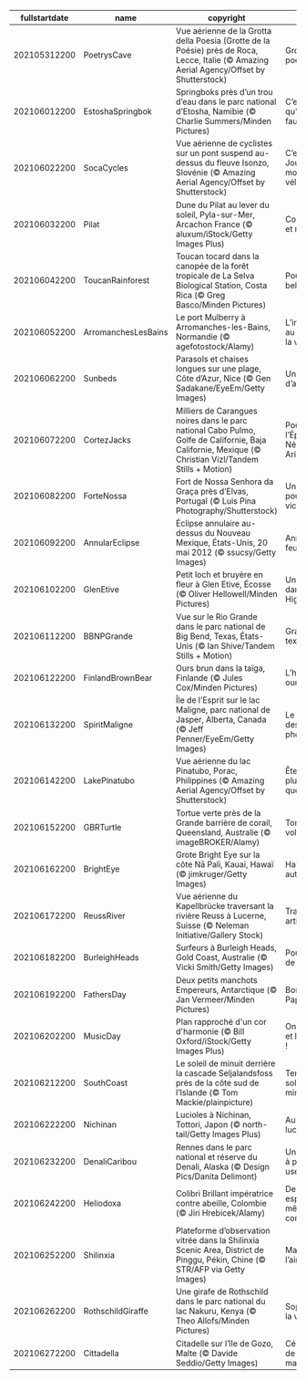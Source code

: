 |fullstartdate|name|copyright|title|image|
|--|--|--|--|--|
202105312200|PoetrysCave|Vue aérienne de la Grotta della Poesia (Grotte de la Poésie) près de Roca, Lecce, Italie (© Amazing Aerial Agency/Offset by Shutterstock)|Grotte poétique|![](/fr-FR/2021/06/202105312200PoetrysCave.jpg)|
202106012200|EstoshaSpringbok|Springboks près d’un trou d’eau dans le parc national d’Etosha, Namibie (© Charlie Summers/Minden Pictures)|C’est à boire qu’il nous faut|![](/fr-FR/2021/06/202106012200EstoshaSpringbok.jpg)|
202106022200|SocaCycles|Vue aérienne de cyclistes sur un pont suspend au-dessus du fleuve Isonzo, Slovénie (© Amazing Aerial Agency/Offset by Shutterstock)|C’est la Journée mondiale du vélo !|![](/fr-FR/2021/06/202106022200SocaCycles.jpg)|
202106032200|Pilat|Dune du Pilat au lever du soleil, Pyla-sur-Mer, Arcachon France (© aluxum/iStock/Getty Images Plus)|Contre vents et marées|![](/fr-FR/2021/06/202106032200Pilat.jpg)|
202106042200|ToucanRainforest|Toucan tocard dans la canopée de la forêt tropicale de La Selva Biological Station, Costa Rica (© Greg Basco/Minden Pictures)|Pour notre belle planète|![](/fr-FR/2021/06/202106042200ToucanRainforest.jpg)|
202106052200|ArromanchesLesBains|Le port Mulberry à Arromanches-les-Bains, Normandie (© agefotostock/Alamy)|L’ingénierie au service de la victoire|![](/fr-FR/2021/06/202106052200ArromanchesLesBains.jpg)|
202106062200|Sunbeds|Parasols et chaises longues sur une plage, Côte d’Azur, Nice (© Gen Sadakane/EyeEm/Getty Images)|Un grand bol d’air|![](/fr-FR/2021/06/202106062200Sunbeds.jpg)|
202106072200|CortezJacks|Milliers de Carangues noires dans le parc national Cabo Pulmo, Golfe de Californie, Baja Californie, Mexique (© Christian Vizl/Tandem Stills + Motion)|Pour Bob l’Éponge, Némo et Arielle|![](/fr-FR/2021/06/202106072200CortezJacks.jpg)|
202106082200|ForteNossa|Fort de Nossa Senhora da Graça près d’Elvas, Portugal (© Luis Pina Photography/Shutterstock)|Une étoile pour la victoire|![](/fr-FR/2021/06/202106082200ForteNossa.jpg)|
202106092200|AnnularEclipse|Éclipse annulaire au-dessus du Nouveau Mexique, États-Unis, 20 mai 2012 (© ssucsy/Getty Images)|Anneau de feu|![](/fr-FR/2021/06/202106092200AnnularEclipse.jpg)|
202106102200|GlenEtive|Petit loch et bruyère en fleur à Glen Etive, Écosse (© Oliver Hellowell/Minden Pictures)|Une virée dans les Highlands|![](/fr-FR/2021/06/202106102200GlenEtive.jpg)|
202106112200|BBNPGrande|Vue sur le Rio Grande dans le parc national de Big Bend, Texas, États-Unis (© Ian Shive/Tandem Stills + Motion)|Grandeur texane|![](/fr-FR/2021/06/202106112200BBNPGrande.jpg)|
202106122200|FinlandBrownBear|Ours brun dans la taïga, Finlande (© Jules Cox/Minden Pictures)|L’heure des ours|![](/fr-FR/2021/06/202106122200FinlandBrownBear.jpg)|
202106132200|SpiritMaligne|Île de l’Esprit sur le lac Maligne, parc national de Jasper, Alberta, Canada (© Jeff Penner/EyeEm/Getty Images)|Le paradis des photographes|![](/fr-FR/2021/06/202106132200SpiritMaligne.jpg)|
202106142200|LakePinatubo|Vue aérienne du lac Pinatubo, Porac, Philippines (© Amazing Aerial Agency/Offset by Shutterstock)|Êtes-vous plus vieux que ce lac ?|![](/fr-FR/2021/06/202106142200LakePinatubo.jpg)|
202106152200|GBRTurtle|Tortue verte près de la Grande barrière de corail, Queensland, Australie (© imageBROKER/Alamy)|Tortue volante ?|![](/fr-FR/2021/06/202106152200GBRTurtle.jpg)|
202106162200|BrightEye|Grote Bright Eye  sur la côte Nā Pali, Kauai, Hawaï (© jimkruger/Getty Images)|Hawaï autrement|![](/fr-FR/2021/06/202106162200BrightEye.jpg)|
202106172200|ReussRiver|Vue aérienne du Kapellbrücke traversant la rivière Reuss à Lucerne, Suisse (© Neleman Initiative/Gallery Stock)|Traversée artistique|![](/fr-FR/2021/06/202106172200ReussRiver.jpg)|
202106182200|BurleighHeads|Surfeurs à Burleigh Heads, Gold Coast, Australie (© Vicki Smith/Getty Images)|Pour les rois de la glisse|![](/fr-FR/2021/06/202106182200BurleighHeads.jpg)|
202106192200|FathersDay|Deux petits manchots Empereurs, Antarctique (© Jan Vermeer/Minden Pictures)|Bonne fête Papa !|![](/fr-FR/2021/06/202106192200FathersDay.jpg)|
202106202200|MusicDay|Plan rapproché d'un cor d'harmonie (© Bill Oxford/iStock/Getty Images Plus)|On fête l'été et la musique !|![](/fr-FR/2021/06/202106202200MusicDay.jpg)|
202106212200|SouthCoast|Le soleil de minuit derrière la cascade Seljalandsfoss près de la côte sud de l’Islande (© Tom Mackie/plainpicture)|Terre du soleil de minuit|![](/fr-FR/2021/06/202106212200SouthCoast.jpg)|
202106222200|Nichinan|Lucioles à Nichinan, Tottori, Japon (© north-tail/Getty Images Plus)|Au bal des lucioles|![](/fr-FR/2021/06/202106222200Nichinan.jpg)|
202106232200|DenaliCaribou|Rennes dans le parc national et réserve du Denali, Alaska (© Design Pics/Danita Delimont)|Un kilomètre à pied, ça use, ça use|![](/fr-FR/2021/06/202106232200DenaliCaribou.jpg)|
202106242200|Heliodoxa|Colibri Brillant impératrice contre abeille, Colombie (© Jiri Hrebicek/Alamy)|Deux espèces, même combat|![](/fr-FR/2021/06/202106242200Heliodoxa.jpg)|
202106252200|Shilinxia|Plateforme d’observation vitrée dans la Shilinxia Scenic Area, District de Pinggu, Pékin, Chine (© STR/AFP via Getty Images)|Marcher sur l’air|![](/fr-FR/2021/06/202106252200Shilinxia.jpg)|
202106262200|RothschildGiraffe|Une girafe de Rothschild dans le parc national du lac Nakuru, Kenya (© Theo Allofs/Minden Pictures)|Sophie dans la vraie vie|![](/fr-FR/2021/06/202106262200RothschildGiraffe.jpg)|
202106272200|Cittadella|Citadelle sur l’île de Gozo, Malte (© Davide Seddio/Getty Images)|Célébration de la culture maltaise|![](/fr-FR/2021/06/202106272200Cittadella.jpg)|
